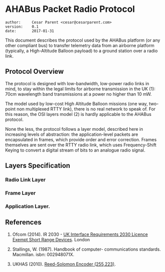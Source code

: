 # AHABus Packet Radio Protocol

    author:     Cesar Parent <cesar@cesarparent.com>
    version:    0.1
    date:       2017-01-31

This document describes the protocol used by the AHABus platform (or any other
compliant bus) to transfer telemetry data from an airborne platform (typically,
a High-Altitude Balloon payload) to a ground station over a radio link.

## Protocol Overview

The protocol is designed with low-bandwidth, low-power radio links in mind, to
stay within the legal limits for airborne transmission in the UK (1): 70cm
wavelength band transmissions at a power no higher than 10 mW.

The model used by low-cost High Altitude Balloon missions (one way, two-point
non multiplexed RTTY link), there is no real network to speak of. For this
reason, the OSI layers model (2) is hardly applicable to the AHABus protocol.

None the less, the protocol follows a layer model, described here in increasing
levels of abstraction: the application-level packets are encapsulated in frames,
which provide order and error correction. Frames themselves are sent over
the RTTY radio link, which uses Frequency-Shift Keying to convert a digital
stream of bits to an analogue radio signal.

## Layers Specification


### Radio Link Layer


### Frame Layer


### Application Layer.


## References

 1. Ofcom (2014). IR 2030 - [UK Interface Requirements 2030 Licence Exempt
    Short Range Devices][1]. London
    
 4. Stallings, W. (1987). Handbook of computer- communications standards. Macmillan. isbn: 002948071X.
    
 3. UKHAS (2010). [Reed-Solomon Encoder (255,223)][1].


 [1]: https://www.ofcom.org.uk/__data/assets/pdf_file/0028/84970/ir_2030-june2014.pdf
 [2]: https://ukhas.org.uk/code:rs8encode